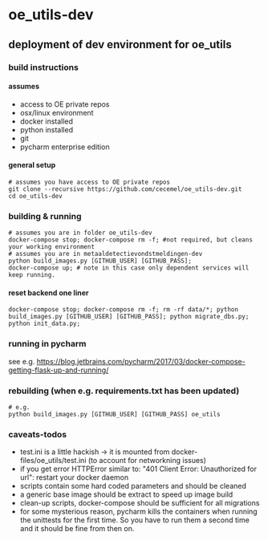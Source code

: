 # oe_utils-dev

## deployment of dev environment for oe_utils

### build instructions

#### assumes
- access to OE private repos
- osx/linux environment
- docker installed
- python installed
- git
- pycharm enterprise edition

#### general setup
```
# assumes you have access to OE private repos
git clone --recursive https://github.com/cecemel/oe_utils-dev.git
cd oe_utils-dev
```

### building & running
```
# assumes you are in folder oe_utils-dev
docker-compose stop; docker-compose rm -f; #not required, but cleans your working environment
# assumes you are in metaaldetectievondstmeldingen-dev
python build_images.py [GITHUB_USER] [GITHUB_PASS];
docker-compose up; # note in this case only dependent services will keep running.
```

#### reset backend one liner
```
docker-compose stop; docker-compose rm -f; rm -rf data/*; python build_images.py [GITHUB_USER] [GITHUB_PASS]; python migrate_dbs.py; python init_data.py;
```

### running in pycharm
see e.g. 
https://blog.jetbrains.com/pycharm/2017/03/docker-compose-getting-flask-up-and-running/

### rebuilding (when e.g. requirements.txt has been updated)
```
# e.g.
python build_images.py [GITHUB_USER] [GITHUB_PASS] oe_utils
```

### caveats-todos
- test.ini is a little hackish -> it is mounted from docker-files/oe_utils/test.ini (to account for networkning issues)
- if you get error HTTPError similar to: "401 Client Error: Unauthorized for url": restart your docker daemon
- scripts contain some hard coded parameters and should be cleaned
- a generic base image should be extract to speed up image build
- clean-up scripts, docker-compose should be sufficient for all migrations
- for some mysterious reason, pycharm kills the containers when running the unittests for the first time. 
    So you have to run them a second time and it should be fine from then on.
